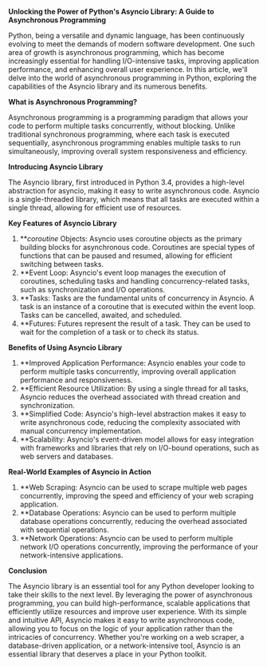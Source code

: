 **Unlocking the Power of Python's Asyncio Library: A Guide to Asynchronous Programming**

Python, being a versatile and dynamic language, has been continuously evolving to meet the demands of modern software development. One such area of growth is asynchronous programming, which has become increasingly essential for handling I/O-intensive tasks, improving application performance, and enhancing overall user experience. In this article, we'll delve into the world of asynchronous programming in Python, exploring the capabilities of the Asyncio library and its numerous benefits.

**What is Asynchronous Programming?**

Asynchronous programming is a programming paradigm that allows your code to perform multiple tasks concurrently, without blocking. Unlike traditional synchronous programming, where each task is executed sequentially, asynchronous programming enables multiple tasks to run simultaneously, improving overall system responsiveness and efficiency.

**Introducing Asyncio Library**

The Asyncio library, first introduced in Python 3.4, provides a high-level abstraction for asyncio, making it easy to write asynchronous code. Asyncio is a single-threaded library, which means that all tasks are executed within a single thread, allowing for efficient use of resources.

**Key Features of Asyncio Library**

1. **_coroutine_ Objects: Asyncio uses coroutine objects as the primary building blocks for asynchronous code. Coroutines are special types of functions that can be paused and resumed, allowing for efficient switching between tasks.
2. **Event Loop: Asyncio's event loop manages the execution of coroutines, scheduling tasks and handling concurrency-related tasks, such as synchronization and I/O operations.
3. **Tasks: Tasks are the fundamental units of concurrency in Asyncio. A task is an instance of a coroutine that is executed within the event loop. Tasks can be cancelled, awaited, and scheduled.
4. **Futures: Futures represent the result of a task. They can be used to wait for the completion of a task or to check its status.

**Benefits of Using Asyncio Library**

1. **Improved Application Performance: Asyncio enables your code to perform multiple tasks concurrently, improving overall application performance and responsiveness.
2. **Efficient Resource Utilization: By using a single thread for all tasks, Asyncio reduces the overhead associated with thread creation and synchronization.
3. **Simplified Code: Asyncio's high-level abstraction makes it easy to write asynchronous code, reducing the complexity associated with manual concurrency implementation.
4. **Scalability: Asyncio's event-driven model allows for easy integration with frameworks and libraries that rely on I/O-bound operations, such as web servers and databases.

**Real-World Examples of Asyncio in Action**

1. **Web Scraping: Asyncio can be used to scrape multiple web pages concurrently, improving the speed and efficiency of your web scraping application.
2. **Database Operations: Asyncio can be used to perform multiple database operations concurrently, reducing the overhead associated with sequential operations.
3. **Network Operations: Asyncio can be used to perform multiple network I/O operations concurrently, improving the performance of your network-intensive applications.

**Conclusion**

The Asyncio library is an essential tool for any Python developer looking to take their skills to the next level. By leveraging the power of asynchronous programming, you can build high-performance, scalable applications that efficiently utilize resources and improve user experience. With its simple and intuitive API, Asyncio makes it easy to write asynchronous code, allowing you to focus on the logic of your application rather than the intricacies of concurrency. Whether you're working on a web scraper, a database-driven application, or a network-intensive tool, Asyncio is an essential library that deserves a place in your Python toolkit.